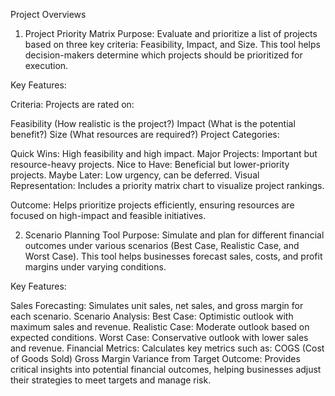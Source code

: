 Project Overviews
1. Project Priority Matrix
Purpose:
Evaluate and prioritize a list of projects based on three key criteria: Feasibility, Impact, and Size. This tool helps decision-makers determine which projects should be prioritized for execution.

Key Features:

Criteria: Projects are rated on:

Feasibility (How realistic is the project?)
Impact (What is the potential benefit?)
Size (What resources are required?)
Project Categories:

Quick Wins: High feasibility and high impact.
Major Projects: Important but resource-heavy projects.
Nice to Have: Beneficial but lower-priority projects.
Maybe Later: Low urgency, can be deferred.
Visual Representation: Includes a priority matrix chart to visualize project rankings.

Outcome:
Helps prioritize projects efficiently, ensuring resources are focused on high-impact and feasible initiatives.

2. Scenario Planning Tool
Purpose:
Simulate and plan for different financial outcomes under various scenarios (Best Case, Realistic Case, and Worst Case). This tool helps businesses forecast sales, costs, and profit margins under varying conditions.

Key Features:

Sales Forecasting:
Simulates unit sales, net sales, and gross margin for each scenario.
Scenario Analysis:
Best Case: Optimistic outlook with maximum sales and revenue.
Realistic Case: Moderate outlook based on expected conditions.
Worst Case: Conservative outlook with lower sales and revenue.
Financial Metrics:
Calculates key metrics such as:
COGS (Cost of Goods Sold)
Gross Margin
Variance from Target
Outcome:
Provides critical insights into potential financial outcomes, helping businesses adjust their strategies to meet targets and manage risk.

